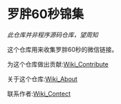 # 罗胖60秒锦集
*此仓库并非程序源码仓库，望周知*

这个仓库用来收集罗胖60秒的微信链接。

为这个仓库做出贡献:[Wiki_Contribute]()

关于这个仓库:[Wiki_About]()

联系作者:[Wiki_Contect]()